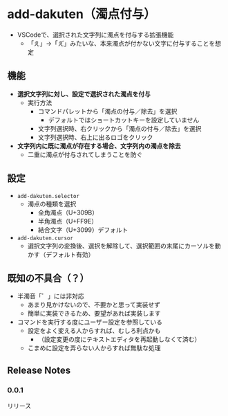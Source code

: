 # add-dakuten（濁点付与）

- VSCodeで、選択された文字列に濁点を付与する拡張機能
    - 「え」→「え゙」みたいな、本来濁点が付かない文字に付与することを想定

## 機能

- **選択文字列に対し、設定で選択された濁点を付与**
    - 実行方法
        - コマンドパレットから「濁点の付与／除去」を選択
            - デフォルトではショートカットキーを設定していません
        - 文字列選択時、右クリックから「濁点の付与／除去」を選択
        - 文字列選択時、右上に出るロゴをクリック
- **文字列内に既に濁点が存在する場合、文字列内の濁点を除去**
    - 二重に濁点が付与されてしまうことを防ぐ

## 設定

- `add-dakuten.selector`
    - 濁点の種類を選択
        - 全角濁点（U+309B）
        - 半角濁点（U+FF9E）
        - 結合文字（U+3099）デフォルト
- `add-dakuten.cursor`
    - 選択文字列の変換後、選択を解除して、選択範囲の末尾にカーソルを動かす（デフォルト有効）

## 既知の不具合（？）

- 半濁音「゜」には非対応
    - あまり見かけないので、不要かと思って実装せず
    - 簡単に実装できるため、要望があれば実装します
- コマンドを実行する度にユーザー設定を参照している
    - 設定をよく変える人からすれば、むしろ利点かも
        - （設定変更の度にテキストエディタを再起動しなくて済む）
    - こまめに設定を弄らない人からすれば無駄な処理

## Release Notes
### 0.0.1
リリース
